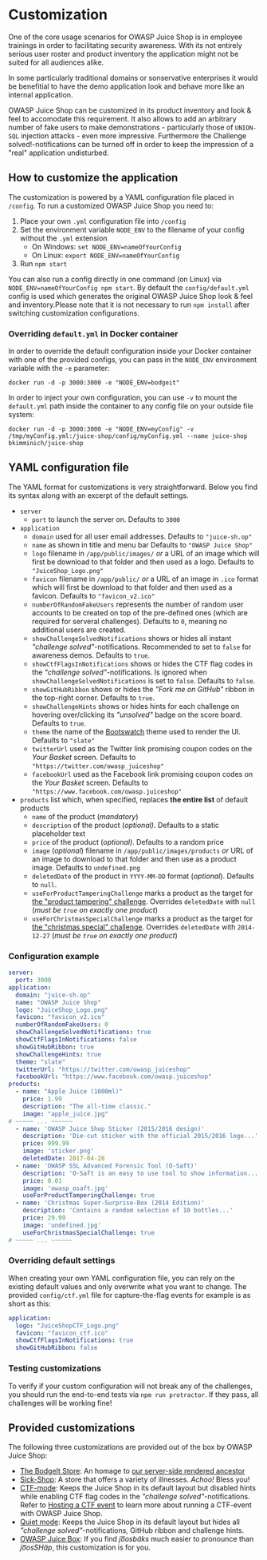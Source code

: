 # Customization

One of the core usage scenarios for OWASP Juice Shop is in employee
trainings in order to facilitating security awareness. With its not
entirely serious user roster and product inventory the application might
not be suited for all audiences alike.

In some particularly traditional domains or sonservative enterprises it
would be benefitial to have the demo application look and behave more
like an internal application.

OWASP Juice Shop can be customized in its product inventory and look &
feel to accomodate this requirement. It also allows to add an arbitrary
number of fake users to make demonstrations - particularly those of
`UNION-SQL` injection attacks - even more impressive. Furthermore the
Challenge solved!-notifications can be turned off in order to keep the
impression of a "real" application undisturbed.

## How to customize the application

The customization is powered by a YAML configuration file placed in
`/config`. To run a customized OWASP Juice Shop you need to:

1. Place your own `.yml` configuration file into `/config`
2. Set the environment variable `NODE_ENV` to the filename of your
   config without the `.yml` extension
   * On Windows: `set NODE_ENV=nameOfYourConfig`
   * On Linux: `export NODE_ENV=nameOfYourConfig`
3. Run `npm start`

You can also run a config directly in one command (on Linux) via
`NODE_ENV=nameOfYourConfig npm start`. By default the
`config/default.yml` config is used which generates the original OWASP
Juice Shop look & feel and inventory.Please note that it is not
necessary to run `npm install` after switching customization
configurations.

### Overriding `default.yml` in Docker container

In order to override the default configuration inside your Docker
container with one of the provided configs, you can pass in the
`NODE_ENV` environment variable with the `-e` parameter:

```
docker run -d -p 3000:3000 -e "NODE_ENV=bodgeit"
```

In order to inject your own configuration, you can use `-v` to mount the
`default.yml` path inside the container to any config file on your
outside file system:

```
docker run -d -p 3000:3000 -e "NODE_ENV=myConfig" -v /tmp/myConfig.yml:/juice-shop/config/myConfig.yml --name juice-shop bkimminich/juice-shop
```

## YAML configuration file

The YAML format for customizations is very straightforward. Below you
find its syntax along with an excerpt of the default settings.

* `server`
  * `port` to launch the server on. Defaults to `3000`
* `application`
  * `domain` used for all user email addresses. Defaults to
    `"juice-sh.op"`
  * `name` as shown in title and menu bar Defaults to `"OWASP Juice
    Shop"`
  * `logo` filename in `/app/public/images/` _or_ a URL of an image
    which will first be download to that folder and then used as a logo.
    Defaults to `"JuiceShop_Logo.png"`
  * `favicon` filename in `/app/public/` _or_ a URL of an image in
    `.ico` format which will first be download to that folder and then
    used as a favicon. Defaults to `"favicon_v2.ico"`
  * `numberOfRandomFakeUsers` represents the number of random user
    accounts to be created on top of the pre-defined ones (which are
    required for serveral challenges). Defaults to `0`, meaning no
    additional users are created.
  * `showChallengeSolvedNotifications` shows or hides all instant
    _"challenge solved"_-notifications. Recommended to set to `false`
    for awareness demos. Defaults to `true`.
  * `showCtfFlagsInNotifications` shows or hides the CTF flag codes in
    the _"challenge solved"_-notifications. Is ignored when
    `showChallengeSolvedNotifications` is set to `false`. Defaults to
    `false`.
  * `showGitHubRibbon` shows or hides the _"Fork me on GitHub"_ ribbon
    in the top-right corner. Defaults to `true`.
  * `showChallengeHints` shows or hides hints for each challenge on
    hovering over/clicking its _"unsolved"_ badge on the score board.
    Defaults to `true`.
  * `theme` the name of the [Bootswatch](https://bootswatch.com) theme
    used to render the UI. Defaults to `"slate"`
  * `twitterUrl` used as the Twitter link promising coupon codes on the
    _Your Basket_ screen. Defaults to
    `"https://twitter.com/owasp_juiceshop"`
  * `facebookUrl` used as the Facebook link promising coupon codes on
    the _Your Basket_ screen. Defaults to
    `"https://www.facebook.com/owasp.juiceshop"`
* `products` list which, when specified, replaces **the entire list** of
  default products
  * `name` of the product (_mandatory_)
  * `description` of the product (_optional)_. Defaults to a static
    placeholder text
  * `price` of the product (_optional)_. Defaults to a random price
  * `image` (_optional_) filename in `/app/public/images/products` _or_
    URL of an image to download to that folder and then use as a product
    image. Defaults to `undefined.png`
  * `deletedDate` of the product in `YYYY-MM-DD` format (_optional_).
    Defaults to `null`.
  * `useForProductTamperingChallenge` marks a product as the target for
    [the "product tampering" challenge](../part2/privilege-escalation.md#change-the-href-of-the-link-within-the-o-saft-product-description).
    Overrides `deletedDate` with `null` (_must be `true` on exactly one
    product_)
  * `useForChristmasSpecialChallenge` marks a product as the target for
    [the "christmas special" challenge](../part2/sqli.md#order-the-christmas-special-offer-of-2014).
    Overrides `deletedDate` with `2014-12-27` (_must be `true` on
    exactly one product_)

### Configuration example

```yaml
server:
  port: 3000
application:
  domain: "juice-sh.op"
  name: "OWASP Juice Shop"
  logo: "JuiceShop_Logo.png"
  favicon: "favicon_v2.ico"
  numberOfRandomFakeUsers: 0
  showChallengeSolvedNotifications: true
  showCtfFlagsInNotifications: false
  showGitHubRibbon: true
  showChallengeHints: true
  theme: "slate"
  twitterUrl: "https://twitter.com/owasp_juiceshop"
  facebookUrl: "https://www.facebook.com/owasp.juiceshop"
products:
  - name: "Apple Juice (1000ml)"
    price: 1.99
    description: "The all-time classic."
    image: "apple_juice.jpg"
# ~~~~~ ... ~~~~~~
  - name: 'OWASP Juice Shop Sticker (2015/2016 design)'
    description: 'Die-cut sticker with the official 2015/2016 logo...'
    price: 999.99
    image: 'sticker.png'
    deletedDate: 2017-04-28
  - name: 'OWASP SSL Advanced Forensic Tool (O-Saft)'
    description: 'O-Saft is an easy to use tool to show information...'
    price: 0.01
    image: 'owasp_osaft.jpg'
    useForProductTamperingChallenge: true
  - name: 'Christmas Super-Surprise-Box (2014 Edition)'
    description: 'Contains a random selection of 10 bottles...'
    price: 29.99
    image: 'undefined.jpg'
    useForChristmasSpecialChallenge: true
# ~~~~~ ... ~~~~~~
```

### Overriding default settings

When creating your own YAML configuration file, you can rely on the
existing default values and only overwrite what you want to change. The
provided `config/ctf.yml` file for capture-the-flag events for example
is as short as this:

```yaml
application:
  logo: "JuiceShopCTF_Logo.png"
  favicon: "favicon_ctf.ico"
  showCtfFlagsInNotifications: true
  showGitHubRibbon: false
```

### Testing customizations

To verify if your custom configuration will not break any of the
challenges, you should run the end-to-end tests via `npm run
protractor`. If they pass, all challenges will be working fine!

## Provided customizations

The following three customizations are provided out of the box by OWASP
Juice Shop:
* [The BodgeIt Store](https://github.com/bkimminich/juice-shop/blob/master/config/bodgeit.yml):
  An homage to
  [our server-side rendered ancestor](https://github.com/psiinon/bodgeit)
* [Sick-Shop](https://github.com/bkimminich/juice-shop/blob/master/config/sickshop.yml):
  A store that offers a variety of illnesses. _Achoo!_ Bless you!
* [CTF-mode](https://github.com/bkimminich/juice-shop/blob/master/config/ctf.yml):
  Keeps the Juice Shop in its default layout but disabled hints while
  enabling CTF flag codes in the _"challenge solved"_-notifications.
  Refer to [Hosting a CTF event](ctf.md) to learn more about running a
  CTF-event with OWASP Juice Shop.
* [Quiet mode](https://github.com/bkimminich/juice-shop/blob/master/config/quiet.yml):
  Keeps the Juice Shop in its default layout but hides all _"challenge
  solved"_-notifications, GitHub ribbon and challenge hints.
* [OWASP Juice Box](https://github.com/bkimminich/juice-shop/blob/master/config/juicebox.yml):
  If you find _jo͞osbäks_ much easier to pronounce than _jo͞osSHäp_,
  this customization is for you.
